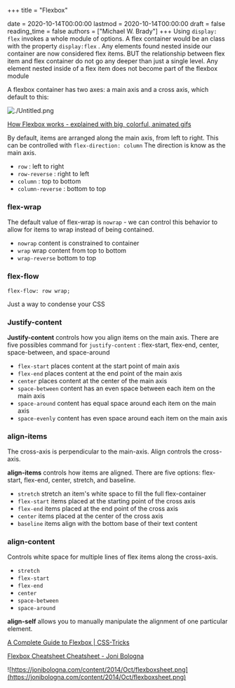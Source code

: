 +++
title = "Flexbox"

date = 2020-10-14T00:00:00
lastmod = 2020-10-14T00:00:00
draft = false
reading_time = false
authors = ["Michael W. Brady"]
+++
Using `display: flex` invokes a whole module of options. A flex container would be an class with the property `display:flex` . Any elements found nested inside our container are now considered flex items. BUT the relationship between flex item and flex container do not go any deeper than just a single level. Any element nested inside of a flex item does not become part of the flexbox module

A flexbox container has two axes: a main axis and a cross axis, which default to this: 

![./Untitled.png](Flexbox%208b76584c7b4c489fb119c2c33e1e5740/Untitled.png)

[How Flexbox works - explained with big, colorful, animated gifs](https://www.freecodecamp.org/news/an-animated-guide-to-flexbox-d280cf6afc35/)

By default, items are arranged along the main axis, from left to right. This can be controlled with `flex-direction: column` The direction is know as the main axis.

- `row` : left to right
- `row-reverse` : right to left
- `column` : top to bottom
- `column-reverse` : bottom to top

### flex-wrap

The default value of flex-wrap is `nowrap` - we can control this behavior to allow for items to wrap instead of being contained. 

- `nowrap` content is constrained to container
- `wrap` wrap content from top to bottom
- `wrap-reverse` bottom to top

### flex-flow

`flex-flow: row wrap;`

Just a way to condense your CSS

### Justify-content

**Justify-content** controls how you align items on the main axis. There are five possibles command for `justify-content` : flex-start, flex-end, center, space-between, and space-around

- `flex-start` places content at the start point of main axis
- `flex-end` places content at the end point of the main axis
- `center` places content at the center of the main axis
- `space-between` content has an even space between each item on the main axis
- `space-around` content has equal space around each item on the main axis
- `space-evenly` content has even space around each item on the main axis

### align-items

The cross-axis is perpendicular to the main-axis. Align controls the cross-axis. 

**align-items** controls how items are aligned. There are five options: flex-start, flex-end, center, stretch, and baseline. 

- `stretch` stretch an item's white space to fill the full flex-container
- `flex-start` items placed at the starting point of the cross axis
- `flex-end` items placed at the end point of the cross axis
- `center` items placed at the center of the cross axis
- `baseline` items align with the bottom base of their text content

### align-content

Controls white space for multiple lines of flex items along the cross-axis.

- `stretch`
- `flex-start`
- `flex-end`
- `center`
- `space-between`
- `space-around`

**align-self** allows you to manually manipulate the alignment of one particular element. 

[A Complete Guide to Flexbox | CSS-Tricks](https://css-tricks.com/snippets/css/a-guide-to-flexbox/)

[Flexbox Cheatsheet Cheatsheet - Joni Bologna](https://jonibologna.com/flexbox-cheatsheet)

![https://jonibologna.com/content/2014/Oct/flexboxsheet.png](https://jonibologna.com/content/2014/Oct/flexboxsheet.png)